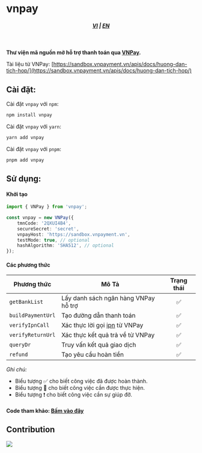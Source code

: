 # vnpay

<div style="text-align: center;">
    <h5>
        <a href="./README.md">VI</a>
        |
        <a href="./README_en-US.md">EN</a>
    </h5>
</div>
<br/>

<strong>Thư viện mã nguồn mở hỗ trợ thanh toán qua [VNPay](https://vnpay.vn).</strong>

Tài liệu từ VNPay: [https://sandbox.vnpayment.vn/apis/docs/huong-dan-tich-hop/](https://sandbox.vnpayment.vn/apis/docs/huong-dan-tich-hop/)

## Cài đặt:

Cài đặt `vnpay` với `npm`:

```bash
npm install vnpay
```

Cài đặt `vnpay` với `yarn`:

```bash
yarn add vnpay
```

Cài đặt `vnpay` với `pnpm`:

```bash
pnpm add vnpay
```

## Sử dụng:

#### Khởi tạo

```typescript
import { VNPay } from 'vnpay';

const vnpay = new VNPay({
    tmnCode: '2QXUI4B4',
    secureSecret: 'secret',
    vnpayHost: 'https://sandbox.vnpayment.vn',
    testMode: true, // optional
    hashAlgorithm: 'SHA512', // optional
});
```

#### Các phương thức

<table>
    <thead>
        <tr>
            <th>Phương thức</th>
            <th>Mô Tả</th>
            <th>Trạng thái</th>
        </tr>
    </thead>
    <tbody>
        <tr>
            <td><code>getBankList</code></td>
            <td>Lấy danh sách ngân hàng VNPay hỗ trợ</td>
            <td style="text-align:center">✅</td>
        </tr>
        <tr>
            <td><code>buildPaymentUrl</code></td>
            <td>Tạo đường dẫn thanh toán</td>
            <td style="text-align:center">✅</td>
        </tr>
        <tr>
            <td><code>verifyIpnCall</code></td>
            <td>Xác thực lời gọi <a href="https://en.wikipedia.org/wiki/Instant_payment_notification" target="_blank">ipn</a> từ VNPay</td>
            <td style="text-align:center">✅</td>
        </tr>
        <tr>
            <td><code>verifyReturnUrl</code></td>
            <td>Xác thực kết quả trả về từ VNPay</td>
            <td style="text-align:center">✅</td>
        </tr>
        <tr>
            <td><code>queryDr</code></td>
            <td>Truy vấn kết quả giao dịch</td>
            <td style="text-align:center">✅</td>
        </tr>
        <tr>
            <td><code>refund</code></td>
            <td>Tạo yêu cầu hoàn tiền</td>
            <td style="text-align:center">✅</td>
        </tr>
    </tbody>
</table>

_Ghi chú:_

-   Biểu tượng ✅ cho biết công việc đã được hoàn thành.
-   Biểu tượng 📝 cho biết công việc cần được thực hiện.
-   Biểu tượng ❗ cho biết công việc cần sự giúp đỡ.

#### Code tham khảo: <a href="https://github.com/lehuygiang28/vnpay/blob/main/example/express.ts" target="_blank">Bấm vào đây</a>

## Contribution

<a href="https://github.com/lehuygiang28/vnpay/graphs/contributors">
  <img src="https://contrib.rocks/image?repo=lehuygiang28/vnpay&max=20" />
</a>
